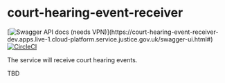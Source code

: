 # court-hearing-event-receiver
[![Swagger API docs (needs VPN)](https://img.shields.io/badge/API_docs_(needs_VPN)-view-85EA2D.svg?logo=swagger)](https://court-hearing-event-receiver-dev.apps.live-1.cloud-platform.service.justice.gov.uk/swagger-ui.html#)
[![CircleCI](https://circleci.com/gh/ministryofjustice/court-hearing-event-receiver.svg?style=svg)](https://circleci.com/gh/ministryofjustice/court-hearing-event-receiver)

The service will receive court hearing events.

TBD
